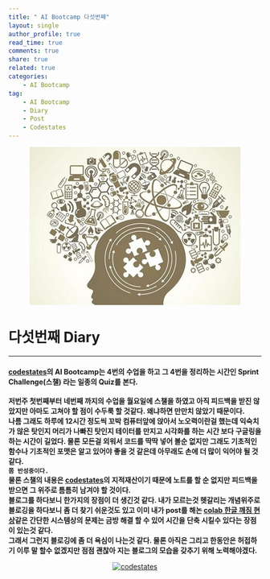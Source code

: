 ```yaml
---
title: " AI Bootcamp 다섯번째"
layout: single
author_profile: true
read_time: true
comments: true
share: true
related: true
categories:
    - AI Bootcamp
tag:
    - AI Bootcamp
    - Diary
    - Post
    - Codestates
---
```

<p align="center">
  <img src="/assets/img/post/AIbootcamp.jpg" alt="AI Bootcamp"/>
</p>  

# 다섯번째 Diary  
---  

#### **[codestates](https://codestates.com/)의 AI Bootcamp는 4번의 수업을 하고 그 4번을 정리하는 시간인 Sprint Challenge(스챌) 라는 일종의 Quiz를 본다.**  
**저번주 첫번째부터 네번째 까지의 수업을 월요일에 스챌을 하였고 아직 피드백을 받진 않았지만 아마도 고쳐야 할 점이 수두룩 할 것같다. 왜냐하면 만만치 않았기 때문이다.  
나름 그래도 하루에 12시간 정도씩 꼬박 컴퓨터앞에 앉아서 노오력이란걸 했는데 익숙치가 않은 탓인지 머리가 나빠진 탓인지 테이터를 만지고 시각화를 하는 시간 보다 구글링을 하는 시간이 길었다. 물론 모든걸 외워서 코드를 딱딱 넣어 볼순 없지만 그래도 기초적인 함수나 기초적인 포맷은 알고 있어야
좋을 것 같은데 아무래도 손에 더 많이 익어야 될 것 같다.   
`쫌 반성중이다.`  
물론 스챌의 내용은 [codestates](https://codestates.com/)의 지적재산이기 때문에 노트를 할 순 없지만 피드백을 받으면 그 위주로 틈틈히 남겨야 할 것이다.  
블로그를 하다보니 한가지의 장점이 더 생긴것 같다. 내가 모르는것 헷갈리는 개념위주로 블로깅을 하다보니 좀 더 찾기 쉬운것도 있고 이미 내가 post를 해논 [colab 한글 깨짐 현상](https://liam427.github.io/colab/post/font/)같은 간단한 시스템상의 문제는 금방 해결 할 수 있어 시간을 단축 시킬수 있다는 장점이 있는것 같다.  
그래서 그런지 블로깅에 좀 더 욕심이 나는것 같다. 물론 아직은 그리고 한동안은 허접하기 이루 말 할수 없겠지만 점점 괜찮아 지는 블로그의 모습을 갖추기 위해 노력해야겠다.**  
  
<p align="center">
    <a href="https://codestates.com" target = "_blank">
        <img src="https://i.imgur.com/RDAD11M.png" 
        width="300" height="300"
        alt="codestates"/>
    </a>
</p> 